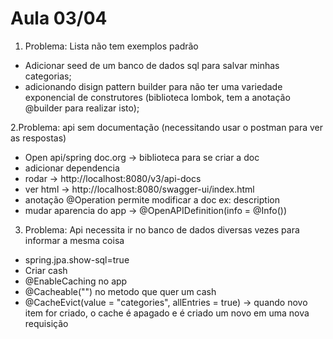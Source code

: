 # Aula 03/04 

1. Problema: Lista não tem exemplos padrão
- Adicionar seed de um banco de dados sql para salvar minhas categorias;
- adicionando disign pattern builder para não ter uma variedade exponencial de construtores (biblioteca lombok, tem a anotação @builder para realizar isto);

2.Problema: api sem documentação (necessitando usar o postman para ver as respostas)
- Open api/spring doc.org -> biblioteca para se criar a doc
- adicionar dependencia 
- rodar -> http://localhost:8080/v3/api-docs
- ver html -> http://localhost:8080/swagger-ui/index.html
- anotação  @Operation permite modificar a doc ex: description
- mudar aparencia do app -> @OpenAPIDefinition(info = @Info())
  
3. Problema: Api necessita ir no banco de dados diversas vezes para informar a mesma coisa
- spring.jpa.show-sql=true
- Criar cash
- @EnableCaching no app
- @Cacheable("") no metodo que quer um cash
- @CacheEvict(value = "categories", allEntries = true) -> quando novo item for criado, o cache é apagado e é criado um novo em uma nova requisição